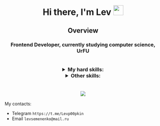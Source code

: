 <h1 align="center"> Hi there, I'm Lev
<img src="https://github.com/blackcater/blackcater/raw/main/images/Hi.gif" height="32"/></h1>
<h2 align = "center"> Overview
<h3 align="center"> Frontend Developer, currently studying computer science, UrFU <br/>
  <br/>
  <br/>
<details>
  <summary>
      My hard skills:
  </summary>
  <br/>
  <div>
    <img src="https://img.shields.io/badge/HTML-F16529?style=for-the-badge&logo=html5&logoColor=white" />
    <img src="https://img.shields.io/badge/CSS-1572B6?style=for-the-badge&logo=css3&logoColor=white" />
    <img src="https://img.shields.io/badge/Sass-c06191?style=for-the-badge&logo=sass&logoColor=white" />  
    <img src="https://img.shields.io/badge/Less-284a7e?style=for-the-badge&logo=less&logoColor=white" />
    <img src="https://img.shields.io/badge/JavaScript-F7DF1E?style=for-the-badge&logo=javascript&logoColor=black" />
    <img src="https://img.shields.io/badge/TypeScript-007ACC?style=for-the-badge&logo=typescript&logoColor=white" />
    <img src="https://img.shields.io/badge/React-20232A?style=for-the-badge&logo=react&logoColor=61DAFB" />
    <img src="https://img.shields.io/badge/React%20Query-002a47?style=for-the-badge&logo=reactquery&logoColor=f13e50" />
    <img src ="https://img.shields.io/badge/React-%2300C1FF?style=for-the-badge&logo=react-router&logoColor=white"/>
    <img src="https://img.shields.io/badge/Redux-7248b5?style=for-the-badge&logo=redux&logoColor=white" />
    <img src="https://img.shields.io/badge/GraphQL-d40490?style=for-the-badge&logo=graphql&logoColor=white" />
    <img src="https://img.shields.io/badge/tailwind-00c3ff?style=for-the-badge&logoColor=white" />
    <br/>
    <br/>
    <img src="https://img.shields.io/badge/ESlint-462fb9?style=for-the-badge&logo=eslint&logoColor=white" />
    <img src="https://img.shields.io/badge/Vite-white?style=for-the-badge&logo=vite&logoColor=f2ce30" />
  </div>
</details>
<details>
 <summary>
      Other skills:
  </summary>
  <br/>
  <div>
    <img alt="Static Badge" src="https://img.shields.io/badge/Python-0290ff?style=for-the-badge&logo=python&logoColor=white">
    <img src="https://img.shields.io/badge/Node.js-43853D?style=for-the-badge&logo=node.js&logoColor=white" />
    <img src="https://img.shields.io/badge/SQLite-033953?style=for-the-badge&logo=sqlite&logoColor=7cc1e1" />
    <img src="https://img.shields.io/badge/Git-e44c31?style=for-the-badge&logo=git&logoColor=white" />
    <img alt="Static Badge" src="https://img.shields.io/badge/gitlab-ff8f00?style=for-the-badge&logo=gitlab&logoColor=white">
    <br/>
    <br/>
    <b>English level: Upper-Intermediate</b>
  </div>
</details> 
<br/>
<br/>
<img src="https://github-readme-stats.vercel.app/api/top-langs/?username=Povelitelpelmeney&hide=HTML,CSS&theme=buefy&layout=donut""/></h1>

My contacts:
 - Telegram `https://t.me/Levp00pkin`
 - Email `levsemenenko@mail.ru`
